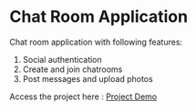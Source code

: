 # Chat Room Application
Chat room application with following features:
1) Social authentication
2) Create and join chatrooms
3) Post messages and upload photos

Access the project here :
[Project Demo](https://chat-room-application.herokuapp.com)